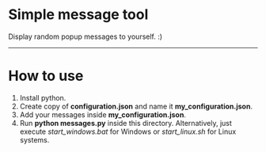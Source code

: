 # Simple message tool

Display random popup messages to yourself. :)

------

# How to use

1. Install python.
2. Create copy of __configuration.json__ and name it __my_configuration.json__.
3. Add your messages inside __my_configuration.json__.
4. Run **python messages.py** inside this directory. Alternatively, just execute *start_windows.bat* for Windows or *start_linux.sh* for Linux systems.